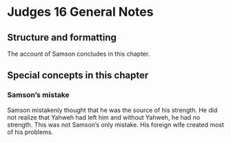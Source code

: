 # Judges 16 General Notes
## Structure and formatting

The account of Samson concludes in this chapter.

## Special concepts in this chapter

### Samson’s mistake

Samson mistakenly thought that he was the source of his strength. He did not realize that Yahweh had left him and without Yahweh, he had no strength. This was not Samson’s only mistake. His foreign wife created most of his problems.